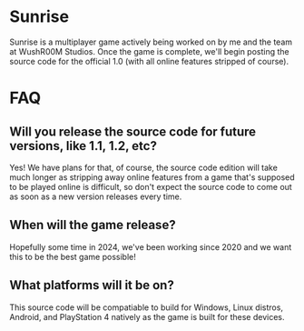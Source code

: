 # Sunrise
Sunrise is a multiplayer game actively being worked on by me and the team at WushR00M Studios. Once the game is complete, we'll begin posting the source code for the official 1.0 (with all online features stripped of course).

# FAQ
## Will you release the source code for future versions, like 1.1, 1.2, etc?
Yes! We have plans for that, of course, the source code edition will take much longer as stripping away online features from a game that's supposed to be played online is difficult, so don't expect the source code to come out as soon as a new version releases every time.

## When will the game release?
Hopefully some time in 2024, we've been working since 2020 and we want this to be the best game possible!

## What platforms will it be on?
This source code will be compatiable to build for Windows, Linux distros, Android, and PlayStation 4 natively as the game is built for these devices.
